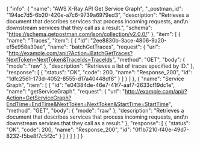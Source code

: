 {
  "info": {
    "name": "AWS X-Ray API Get Service Graph",
    "_postman_id": "194ac7d5-6b20-420e-a7c6-9739a6979ed3",
    "description": "Retrieves a document that describes services that process incoming requests, and\n      downstream services that they call as a result.",
    "schema": "https://schema.getpostman.com/json/collection/v2.0.0/"
  },
  "item": [
    {
      "name": "Traces",
      "item": [
        {
          "id": "2ee8830b-3ace-4806-9a20-ef5e958a30ae",
          "name": "batchGetTraces",
          "request": {
            "url": "http://example.com/api/?Action=BatchGetTraces?NextToken=NextToken&TraceIds=TraceIds",
            "method": "GET",
            "body": {
              "mode": "raw"
            },
            "description": "Retrieves a list of traces specified by ID."
          },
          "response": [
            {
              "status": "OK",
              "code": 200,
              "name": "Response_200",
              "id": "1dfc2561-173d-4052-8555-d17a40448df8"
            }
          ]
        }
      ]
    },
    {
      "name": "Service Graph",
      "item": [
        {
          "id": "e04384de-46e7-41f7-aaf7-2633cf19dc1e",
          "name": "getServiceGraph",
          "request": {
            "url": "http://example.com/api/?Action=GetServiceGraph?EndTime=EndTime&NextToken=NextToken&StartTime=StartTime",
            "method": "GET",
            "body": {
              "mode": "raw"
            },
            "description": "Retrieves a document that describes services that process incoming requests, and\n      downstream services that they call as a result."
          },
          "response": [
            {
              "status": "OK",
              "code": 200,
              "name": "Response_200",
              "id": "0f1b7210-f40e-49d7-8232-f5be8f7c5f2c"
            }
          ]
        }
      ]
    }
  ]
}